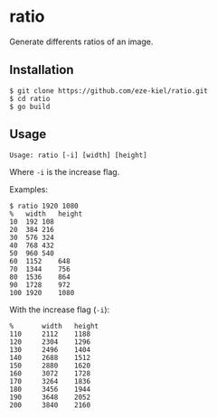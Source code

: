 # ratio

Generate differents ratios of an image.

## Installation

```
$ git clone https://github.com/eze-kiel/ratio.git
$ cd ratio
$ go build
```

## Usage

```
Usage: ratio [-i] [width] [height]
```

Where `-i` is the increase flag.

Examples:

```
$ ratio 1920 1080
%	width	height
10	192	108
20	384	216
30	576	324
40	768	432
50	960	540
60	1152	648
70	1344	756
80	1536	864
90	1728	972
100	1920	1080
```

With the increase flag (`-i`):

```
%       width   height
110     2112    1188
120     2304    1296
130     2496    1404
140     2688    1512
150     2880    1620
160     3072    1728
170     3264    1836
180     3456    1944
190     3648    2052
200     3840    2160
```